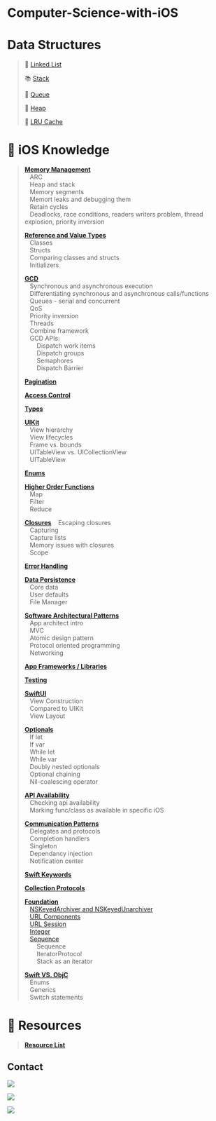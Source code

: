 # Computer-Science-with-iOS

# Data Structures

> :link: [Linked List](https://github.com/RinniSwift/Computer-Science-with-iOS/blob/main/linkedlist.md)
>
> :books: [Stack](https://github.com/RinniSwift/Computer-Science-with-iOS/blob/main/stack.md)
>
> :couple: [Queue](https://github.com/RinniSwift/Computer-Science-with-iOS/blob/main/queue.md)
>
> :signal_strength: [Heap](https://github.com/RinniSwift/Computer-Science-with-iOS/blob/main/heap.md)
>
> :file_folder: [LRU Cache](https://github.com/RinniSwift/Computer-Science-with-iOS/blob/main/lruCache.md)


# :iphone: iOS Knowledge

> **[Memory Management](https://github.com/RinniSwift/Computer-Science-with-iOS/blob/main/memoryManagement.md)**\
> &nbsp;&nbsp;&nbsp;ARC\
> &nbsp;&nbsp;&nbsp;Heap and stack\
> &nbsp;&nbsp;&nbsp;Memory segments\
> &nbsp;&nbsp;&nbsp;Memort leaks and debugging them\
> &nbsp;&nbsp;&nbsp;Retain cycles\
> &nbsp;&nbsp;&nbsp;Deadlocks, race conditions, readers writers problem, thread explosion, priority inversion
>
> **[Reference and Value Types](https://github.com/RinniSwift/Computer-Science-with-iOS/blob/main/referenceAndValueTypes.md)**\
> &nbsp;&nbsp;&nbsp;Classes\
> &nbsp;&nbsp;&nbsp;Structs\
> &nbsp;&nbsp;&nbsp;Comparing classes and structs\
> &nbsp;&nbsp;&nbsp;Initializers
>
> **[GCD](https://github.com/RinniSwift/Computer-Science-with-iOS/blob/main/gcd.md)**\
> &nbsp;&nbsp;&nbsp;Synchronous and asynchronous execution\
> &nbsp;&nbsp;&nbsp;Differentiating synchronous and asynchronous calls/functions\
> &nbsp;&nbsp;&nbsp;Queues - serial and concurrent\
> &nbsp;&nbsp;&nbsp;QoS\
> &nbsp;&nbsp;&nbsp;Priority inversion\
> &nbsp;&nbsp;&nbsp;Threads\
> &nbsp;&nbsp;&nbsp;Combine framework\
> &nbsp;&nbsp;&nbsp;GCD APIs:\
> &nbsp;&nbsp;&nbsp;&nbsp;&nbsp;&nbsp;&nbsp;Dispatch work items\
> &nbsp;&nbsp;&nbsp;&nbsp;&nbsp;&nbsp;&nbsp;Dispatch groups\
> &nbsp;&nbsp;&nbsp;&nbsp;&nbsp;&nbsp;&nbsp;Semaphores\
> &nbsp;&nbsp;&nbsp;&nbsp;&nbsp;&nbsp;&nbsp;Dispatch Barrier
>
> **[Pagination](https://github.com/RinniSwift/Computer-Science-with-iOS/blob/main/pagination.md)**
>
> **[Access Control](https://github.com/RinniSwift/Computer-Science-with-iOS/blob/main/accessControl.md)**
>
> **[Types](https://github.com/RinniSwift/Computer-Science-with-iOS/blob/main/types.md)**
>
> **[UIKit](https://github.com/RinniSwift/Computer-Science-with-iOS/blob/main/ui.md)**\
> &nbsp;&nbsp;&nbsp;View hierarchy\
> &nbsp;&nbsp;&nbsp;View lifecycles\
> &nbsp;&nbsp;&nbsp;Frame vs. bounds\
> &nbsp;&nbsp;&nbsp;UITableView vs. UICollectionView\
> &nbsp;&nbsp;&nbsp;UITableView
>
> **[Enums](https://github.com/RinniSwift/Computer-Science-with-iOS/blob/main/enums.md)**
>
> **[Higher Order Functions](https://github.com/RinniSwift/Computer-Science-with-iOS/blob/main/higherOrderFunctions.md)**\
> &nbsp;&nbsp;&nbsp;Map\
> &nbsp;&nbsp;&nbsp;Filter\
> &nbsp;&nbsp;&nbsp;Reduce
>
> **[Closures](https://github.com/RinniSwift/Computer-Science-with-iOS/blob/main/closures.md)**
> &nbsp;&nbsp;&nbsp;Escaping closures\
> &nbsp;&nbsp;&nbsp;Capturing\
> &nbsp;&nbsp;&nbsp;Capture lists\
> &nbsp;&nbsp;&nbsp;Memory issues with closures\
> &nbsp;&nbsp;&nbsp;Scope
>
> **[Error Handling](https://github.com/RinniSwift/Computer-Science-with-iOS/blob/main/errorHandling.md)**
>
> **[Data Persistence](https://github.com/RinniSwift/Computer-Science-with-iOS/blob/main/dataPersistence.md)**\
> &nbsp;&nbsp;&nbsp;Core data\
> &nbsp;&nbsp;&nbsp;User defaults\
> &nbsp;&nbsp;&nbsp;File Manager
>
> **[Software Architectural Patterns](https://github.com/RinniSwift/Computer-Science-with-iOS/blob/main/softwareArchitectPatterns.md)**\
> &nbsp;&nbsp;&nbsp;App architect intro\
> &nbsp;&nbsp;&nbsp;MVC\
> &nbsp;&nbsp;&nbsp;Atomic design pattern\
> &nbsp;&nbsp;&nbsp;Protocol oriented programming\
> &nbsp;&nbsp;&nbsp;Networking
>
> **[App Frameworks / Libraries](https://github.com/RinniSwift/Computer-Science-with-iOS/blob/main/frameworks.md)**
>
> **[Testing](https://github.com/RinniSwift/Computer-Science-with-iOS/blob/main/testing.md)**
> 
> **[SwiftUI](https://github.com/RinniSwift/Computer-Science-with-iOS/blob/main/swiftUI.md)**\
> &nbsp;&nbsp;&nbsp;View Construction\
> &nbsp;&nbsp;&nbsp;Compared to UIKit\
> &nbsp;&nbsp;&nbsp;View Layout
>
> **[Optionals](https://github.com/RinniSwift/Computer-Science-with-iOS/blob/main/optionals.md)**\
> &nbsp;&nbsp;&nbsp;If let\
> &nbsp;&nbsp;&nbsp;If var\
> &nbsp;&nbsp;&nbsp;While let\
> &nbsp;&nbsp;&nbsp;While var\
> &nbsp;&nbsp;&nbsp;Doubly nested optionals\
> &nbsp;&nbsp;&nbsp;Optional chaining\
> &nbsp;&nbsp;&nbsp;Nil-coalescing operator
>
> **[API Availability](https://github.com/RinniSwift/Computer-Science-with-iOS/blob/main/apiAvailability.md)**\
> &nbsp;&nbsp;&nbsp;Checking api availability\
> &nbsp;&nbsp;&nbsp;Marking func/class as available in specific iOS
>
> **[Communication Patterns](https://github.com/RinniSwift/Computer-Science-with-iOS/blob/main/communicationPatterns.md)**\
> &nbsp;&nbsp;&nbsp;Delegates and protocols\
> &nbsp;&nbsp;&nbsp;Completion handlers\
> &nbsp;&nbsp;&nbsp;Singleton\
> &nbsp;&nbsp;&nbsp;Dependancy injection\
> &nbsp;&nbsp;&nbsp;Notification center
>
> **[Swift Keywords](https://github.com/RinniSwift/Computer-Science-with-iOS/blob/main/swiftKeywords.md)**
>
> **[Collection Protocols](https://github.com/RinniSwift/Computer-Science-with-iOS/blob/main/collectionProtocols.md)**
>
> **[Foundation](https://github.com/RinniSwift/Computer-Science-with-iOS/blob/main/foundation.md)**\
> &nbsp;&nbsp;&nbsp;[NSKeyedArchiver and NSKeyedUnarchiver](https://github.com/RinniSwift/Computer-Science-with-iOS/blob/main/archiver.md)\
> &nbsp;&nbsp;&nbsp;[URL Components](https://github.com/RinniSwift/Computer-Science-with-iOS/blob/main/urlComponents.md)\
> &nbsp;&nbsp;&nbsp;[URL Session](https://github.com/RinniSwift/Computer-Science-with-iOS/blob/main/urlSession.md)\
> &nbsp;&nbsp;&nbsp;[Integer](https://github.com/RinniSwift/Computer-Science-with-iOS/blob/main/integer.md)\
> &nbsp;&nbsp;&nbsp;[Sequence](https://github.com/RinniSwift/Computer-Science-with-iOS/blob/main/sequence.md)\
> &nbsp;&nbsp;&nbsp;&nbsp;&nbsp;&nbsp;&nbsp;Sequence\
> &nbsp;&nbsp;&nbsp;&nbsp;&nbsp;&nbsp;&nbsp;IteratorProtocol\
> &nbsp;&nbsp;&nbsp;&nbsp;&nbsp;&nbsp;&nbsp;Stack as an iterator
> 
> **[Swift VS. ObjC](https://github.com/RinniSwift/Computer-Science-with-iOS/blob/main/swiftvsObc.md)**\
> &nbsp;&nbsp;&nbsp;Enums\
> &nbsp;&nbsp;&nbsp;Generics\
> &nbsp;&nbsp;&nbsp;Switch statements


# :paperclip: Resources

> **[Resource List](https://github.com/RinniSwift/Computer-Science-with-iOS/blob/main/resources.md)**

## Contact

<p align="left">
<a href="https://www.linkedin.com/in/rinni-swift/">
<img src="https://img.shields.io/badge/LinkedIn-blue?style=social&logo=LinkedIn&labelColor=0077B5">
</a>
</p>

<p align="left">
<a href="https://github.com/RinniSwift">
<img src="https://img.shields.io/badge/GitHub-blue?style=social&logo=GitHub&labelColor=black">
</a>
</p>

<p align="left">
<a href="https://medium.com/@rinradaswift">
<img src="https://img.shields.io/badge/Medium-blue?style=social&logo=Medium&labelColor=black">
</a>
</p>
